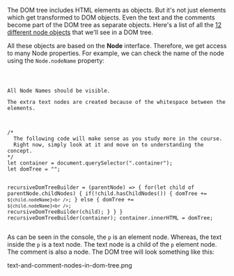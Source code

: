 The DOM tree includes HTML
elements as objects. But it's not
just elements which get transformed
to DOM objects. Even the text and the comments
become part of the DOM tree as separate objects.
Here's a list
of all the
[12 different node objects](https://www.w3schools.com/XML/dom_nodetype.asp)
that we'll see
in a DOM tree.

All these objects are
based on the **Node** interface.
Therefore,
we get access to
many Node properties.
For example,
we can check
the name of the node
using the `Node.nodeName` property:

<Editor lang="javascript" type="exercise">
<code>
<panel lang="html">
<div class="container"><p>All Node Names should be visible.</p><!-- Comments are nodes too --><div>The extra text nodes are created because of the whitespace between the elements.</div></div>
</panel>
<panel lang="javascript">
/*
  The following code will make sense as you study more in the course.
  Right now, simply look at it and move on to understanding the concept.
*/
let container = document.querySelector(".container");
let domTree = "";

recursiveDomTreeBuilder = (parentNode) => {
  for(let child of parentNode.childNodes) {
    if(!child.hasChildNodes()) {
      domTree += `${child.nodeName}<br />`;
    } else {
      domTree += `${child.nodeName}<br />`;
      recursiveDomTreeBuilder(child);
    }
  }
}
recursiveDomTreeBuilder(container);
container.innerHTML = domTree;
</panel>
</code>
</Editor>

As can be seen in the console,
the `p` is an element node.
Whereas, the text inside
the `p` is a text node.
The text node is
a child of the `p` element node.
The comment is also a node.
The DOM tree will look
something like this:

<Image>text-and-comment-nodes-in-dom-tree.png</Image>